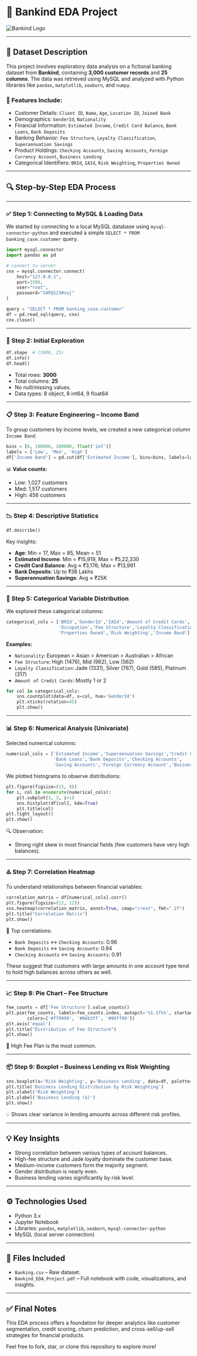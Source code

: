 # 🏦 Bankind EDA Project

![Bankind Logo](https://github.com/user-attachments/assets/ce464601-e6ed-4216-b902-756bfa258e4c/logo.png)


---

## 📁 Dataset Description

This project involves exploratory data analysis on a fictional banking dataset from **Bankind**, containing **3,000 customer records** and **25 columns**. The data was retrieved using MySQL and analyzed with Python libraries like `pandas`, `matplotlib`, `seaborn`, and `numpy`.

### 🔸 Features Include:

- Customer Details: `Client ID`, `Name`, `Age`, `Location ID`, `Joined Bank`
- Demographics: `GenderId`, `Nationality`
- Financial Information: `Estimated Income`, `Credit Card Balance`, `Bank Loans`, `Bank Deposits`
- Banking Behavior: `Fee Structure`, `Loyalty Classification`, `Superannuation Savings`
- Product Holdings: `Checking Accounts`, `Saving Accounts`, `Foreign Currency Account`, `Business Lending`
- Categorical Identifiers: `BRId`, `IAId`, `Risk Weighting`, `Properties Owned`

---

## 🔍 Step-by-Step EDA Process

---

### ✅ Step 1: Connecting to MySQL & Loading Data

We started by connecting to a local MySQL database using `mysql-connector-python` and executed a simple `SELECT * FROM banking_case.customer` query.

```python
import mysql.connector
import pandas as pd

# connect to server
cnx = mysql.connector.connect(
    host="127.0.0.1",
    port=3306,
    user="root",
    password="SAP@123#suj"
)

query = "SELECT * FROM banking_case.customer"
df = pd.read_sql(query, cnx)
cnx.close()
```

---

### 📏 Step 2: Initial Exploration

```python
df.shape  # (3000, 25)
df.info()
df.head()
```

- Total rows: **3000**
- Total columns: **25**
- No null/missing values.
- Data types: 8 object, 8 int64, 9 float64

---

### 📋 Step 3: Feature Engineering – Income Band

To group customers by income levels, we created a new categorical column `Income Band`:

```python
bins = [0, 100000, 300000, float('inf')]
labels = ['Low', 'Med', 'High']
df['Income Band'] = pd.cut(df['Estimated Income'], bins=bins, labels=labels, right=False)
```

📊 **Value counts:**

- Low: 1,027 customers
- Med: 1,517 customers
- High: 456 customers

---

### 📉 Step 4: Descriptive Statistics

```python
df.describe()
```

Key insights:

- **Age**: Min = 17, Max = 85, Mean = 51
- **Estimated Income**: Min = ₹15,919, Max = ₹5,22,330
- **Credit Card Balance**: Avg ≈ ₹3,176; Max = ₹13,991
- **Bank Deposits**: Up to ₹38 Lakhs
- **Superannuation Savings**: Avg ≈ ₹25K

---

### 🔢 Step 5: Categorical Variable Distribution

We explored these categorical columns:

```python
categorical_cols = ['BRId','GenderId','IAId','Amount of Credit Cards','Nationality',
                    'Occupation','Fee Structure','Loyalty Classification',
                    'Properties Owned','Risk Weighting','Income Band']
```

**Examples:**

- `Nationality`: European > Asian > American > Australian > African
- `Fee Structure`: High (1476), Mid (962), Low (562)
- `Loyalty Classification`: Jade (1331), Silver (767), Gold (585), Platinum (317)
- `Amount of Credit Cards`: Mostly 1 or 2

```python
for col in categorical_cols:
    sns.countplot(data=df, x=col, hue='GenderId')
    plt.xticks(rotation=45)
    plt.show()
```

---

### 📊 Step 6: Numerical Analysis (Univariate)

Selected numerical columns:

```python
numerical_cols = ['Estimated Income','Superannuation Savings','Credit Card Balance',
                  'Bank Loans','Bank Deposits','Checking Accounts',
                  'Saving Accounts','Foreign Currency Account','Business Lending']
```

We plotted histograms to observe distributions:

```python
plt.figure(figsize=(15, 8))
for i, col in enumerate(numerical_cols):
    plt.subplot(3, 3, i+1)
    sns.histplot(df[col], kde=True)
    plt.title(col)
plt.tight_layout()
plt.show()
```

🔍 Observation:

- Strong right skew in most financial fields (few customers have very high balances).

---

### ♨️ Step 7: Correlation Heatmap

To understand relationships between financial variables:

```python
correlation_matrix = df[numerical_cols].corr()
plt.figure(figsize=(12, 12))
sns.heatmap(correlation_matrix, annot=True, cmap="crest", fmt=".2f")
plt.title("Correlation Matrix")
plt.show()
```

📌 Top correlations:

- `Bank Deposits` ↔ `Checking Accounts`: 0.96
- `Bank Deposits` ↔ `Saving Accounts`: 0.94
- `Checking Accounts` ↔ `Saving Accounts`: 0.91

These suggest that customers with large amounts in one account type tend to hold high balances across others as well.

---

### 📈 Step 8: Pie Chart – Fee Structure

```python
fee_counts = df['Fee Structure'].value_counts()
plt.pie(fee_counts, labels=fee_counts.index, autopct='%1.1f%%', startangle=90,
        colors=['#ff9999', '#66b3ff', '#99ff99'])
plt.axis('equal')
plt.title("Distribution of Fee Structure")
plt.show()
```

📝 High Fee Plan is the most common.

---

### 📦 Step 9: Boxplot – Business Lending vs Risk Weighting

```python
sns.boxplot(x='Risk Weighting', y='Business Lending', data=df, palette='viridis')
plt.title('Business Lending Distribution by Risk Weighting')
plt.xlabel('Risk Weighting')
plt.ylabel('Business Lending ($)')
plt.show()
```

💡 Shows clear variance in lending amounts across different risk profiles.

---

## 💡 Key Insights

- Strong correlation between various types of account balances.
- High-fee structure and Jade loyalty dominate the customer base.
- Medium-income customers form the majority segment.
- Gender distribution is nearly even.
- Business lending varies significantly by risk level.

---

## ⚙️ Technologies Used

- Python 3.x
- Jupyter Notebook
- Libraries: `pandas`, `matplotlib`, `seaborn`, `mysql-connector-python`
- MySQL (local server connection)

---

## 📁 Files Included

- `Banking.csv` – Raw dataset.
- `Bankind_EDA_Project.pdf` – Full notebook with code, visualizations, and insights.

---

## ✅ Final Notes

This EDA process offers a foundation for deeper analytics like customer segmentation, credit scoring, churn prediction, and cross-sell/up-sell strategies for financial products.

Feel free to fork, star, or clone this repository to explore more!
